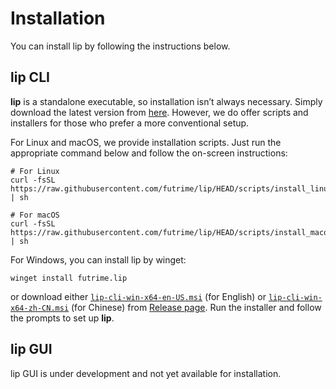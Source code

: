 # Installation

You can install lip by following the instructions below.

## lip CLI

**lip** is a standalone executable, so installation isn’t always necessary. Simply download the latest version from [here](https://github.com/futrime/lip/releases/latest). However, we do offer scripts and installers for those who prefer a more conventional setup.

For Linux and macOS, we provide installation scripts. Just run the appropriate command below and follow the on-screen instructions:

```shell
# For Linux
curl -fsSL https://raw.githubusercontent.com/futrime/lip/HEAD/scripts/install_linux.sh | sh
```

```shell
# For macOS
curl -fsSL https://raw.githubusercontent.com/futrime/lip/HEAD/scripts/install_macos.sh | sh
```

For Windows, you can install lip by winget:

```shell
winget install futrime.lip
```

or download either  [`lip-cli-win-x64-en-US.msi`](https://github.com/futrime/lip/releases/latest/download/lip-cli-win-x64-en-US.msi) (for English) or [`lip-cli-win-x64-zh-CN.msi`](https://github.com/futrime/lip/releases/latest/download/lip-cli-win-x64-zh-CN.msi) (for Chinese) from [Release page](https://github.com/futrime/lip/releases/latest). Run the installer and follow the prompts to set up **lip**.

## lip GUI

lip GUI is under development and not yet available for installation.

